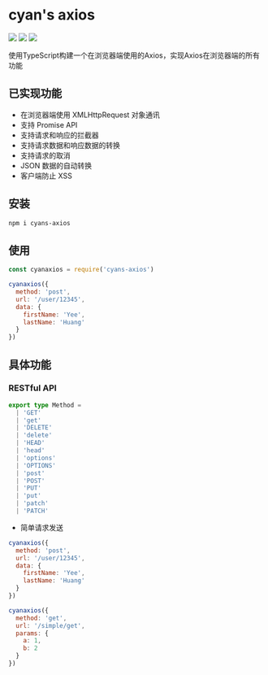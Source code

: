 # cyan's axios

![](https://img.shields.io/badge/npm-v0.1.0-cb3837.svg)
![](https://img.shields.io/badge/platform-chrome|firefox-lightgrey.svg)
![](https://img.shields.io/badge/language-typescript-blue.svg)

使用TypeScript构建一个在浏览器端使用的Axios，实现Axios在浏览器端的所有功能

## 已实现功能

- 在浏览器端使用 XMLHttpRequest 对象通讯
- 支持 Promise API
- 支持请求和响应的拦截器
- 支持请求数据和响应数据的转换
- 支持请求的取消
- JSON 数据的自动转换
- 客户端防止 XSS

## 安装

```bash
npm i cyans-axios
```

## 使用

```js
const cyanaxios = require('cyans-axios')

cyanaxios({
  method: 'post',
  url: '/user/12345',
  data: {
    firstName: 'Yee',
    lastName: 'Huang'
  }
})
```

## 具体功能

### RESTful API

```typescript
export type Method =
  | 'GET'
  | 'get'
  | 'DELETE'
  | 'delete'
  | 'HEAD'
  | 'head'
  | 'options'
  | 'OPTIONS'
  | 'post'
  | 'POST'
  | 'PUT'
  | 'put'
  | 'patch'
  | 'PATCH'
```

- 简单请求发送

```js
cyanaxios({
  method: 'post',
  url: '/user/12345',
  data: {
    firstName: 'Yee',
    lastName: 'Huang'
  }
})

cyanaxios({
  method: 'get',
  url: '/simple/get',
  params: {
    a: 1,
    b: 2
  }
})
```

